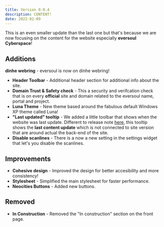 ```yaml
---
title: Version 0.0.4
description: CONTENT!
date: 2022-02-09
---
```


This is an even smaller update than the last one but that's because we are now focusing on the content for the website especially **eversoul Cyberspace**!

## Additions

**dinhe webring** - eversoul is now on dinhe webring!

- **Header Toolbar** - Additional header section for additional info about the site.
- **Domain Trust & Safety check** - This a security and verifcation check that is on every **official** site and domain related to the eversoul name, portal and project.
- **Luna Theme** - New theme based around the fabulous default Windows XP theme called Luna!
- **"Last updated" tooltip** - We added a little toolbar that shows when the website was last update. Different to release note [here](/updates), this tooltip shows the **last content update** which is not connected to site version that are around actual the back-end of the site.
- **Disable scanlines** - There is a now a new setting in the settings widget that let's you disable the scanlines.

## Improvements

- **Cohesive design** - Improved the design for better accesibility and more consistency!
- **Stylesheet** - Simplified the main stylesheet for faster performance.
- **Neocities Buttons** - Added new buttons.

## Removed

- **In Construction** - Removed the "In construction" section on the front page.
